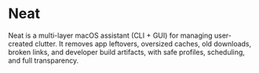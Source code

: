 # Neat
Neat is a multi-layer macOS assistant (CLI + GUI) for managing user-created clutter. It removes app leftovers, oversized caches, old downloads, broken links, and developer build artifacts, with safe profiles, scheduling, and full transparency.
